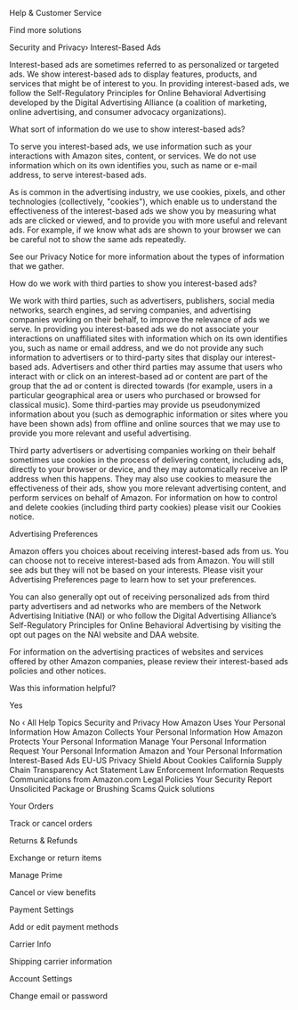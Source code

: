 Help & Customer Service

Find more solutions

Security and Privacy›
Interest-Based Ads

Interest-based ads are sometimes referred to as personalized or targeted ads. We show interest-based ads to display features, products, and services that might be of interest to you. In providing interest-based ads, we follow the Self-Regulatory Principles for Online Behavioral Advertising developed by the Digital Advertising Alliance (a coalition of marketing, online advertising, and consumer advocacy organizations).

What sort of information do we use to show interest-based ads?

To serve you interest-based ads, we use information such as your interactions with Amazon sites, content, or services. We do not use information which on its own identifies you, such as name or e-mail address, to serve interest-based ads.

As is common in the advertising industry, we use cookies, pixels, and other technologies (collectively, "cookies"), which enable us to understand the effectiveness of the interest-based ads we show you by measuring what ads are clicked or viewed, and to provide you with more useful and relevant ads. For example, if we know what ads are shown to your browser we can be careful not to show the same ads repeatedly.

See our Privacy Notice for more information about the types of information that we gather.

How do we work with third parties to show you interest-based ads?

We work with third parties, such as advertisers, publishers, social media networks, search engines, ad serving companies, and advertising companies working on their behalf, to improve the relevance of ads we serve. In providing you interest-based ads we do not associate your interactions on unaffiliated sites with information which on its own identifies you, such as name or email address, and we do not provide any such information to advertisers or to third-party sites that display our interest-based ads. Advertisers and other third parties may assume that users who interact with or click on an interest-based ad or content are part of the group that the ad or content is directed towards (for example, users in a particular geographical area or users who purchased or browsed for classical music). Some third-parties may provide us pseudonymized information about you (such as demographic information or sites where you have been shown ads) from offline and online sources that we may use to provide you more relevant and useful advertising.

Third party advertisers or advertising companies working on their behalf sometimes use cookies in the process of delivering content, including ads, directly to your browser or device, and they may automatically receive an IP address when this happens. They may also use cookies to measure the effectiveness of their ads, show you more relevant advertising content, and perform services on behalf of Amazon. For information on how to control and delete cookies (including third party cookies) please visit our Cookies notice.

Advertising Preferences

Amazon offers you choices about receiving interest-based ads from us. You can choose not to receive interest-based ads from Amazon. You will still see ads but they will not be based on your interests. Please visit your Advertising Preferences page to learn how to set your preferences.

You can also generally opt out of receiving personalized ads from third party advertisers and ad networks who are members of the Network Advertising Initiative (NAI) or who follow the Digital Advertising Alliance’s Self-Regulatory Principles for Online Behavioral Advertising by visiting the opt out pages on the NAI website and DAA website.

For information on the advertising practices of websites and services offered by other Amazon companies, please review their interest-based ads policies and other notices.

Was this information helpful?

Yes
 
No
‹ All Help Topics
Security and Privacy
How Amazon Uses Your Personal Information
How Amazon Collects Your Personal Information
How Amazon Protects Your Personal Information
Manage Your Personal Information
Request Your Personal Information
Amazon and Your Personal Information
Interest-Based Ads
EU-US Privacy Shield
About Cookies
California Supply Chain Transparency Act Statement
Law Enforcement Information Requests
Communications from Amazon.com
Legal Policies
Your Security
Report Unsolicited Package or Brushing Scams
Quick solutions
	

Your Orders

Track or cancel orders

	

Returns & Refunds

Exchange or return items

	

Manage Prime

Cancel or view benefits

	

Payment Settings

Add or edit payment methods

	

Carrier Info

Shipping carrier information

	

Account Settings

Change email or password